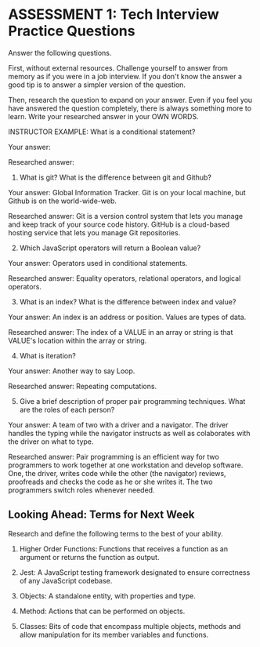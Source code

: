 # ASSESSMENT 1: Tech Interview Practice Questions

Answer the following questions.

First, without external resources. Challenge yourself to answer from memory as if you were in a job interview. If you don't know the answer a good tip is to answer a simpler version of the question.

Then, research the question to expand on your answer. Even if you feel you have answered the question completely, there is always something more to learn. Write your researched answer in your OWN WORDS.

INSTRUCTOR EXAMPLE: What is a conditional statement?

Your answer:

Researched answer:

1. What is git? What is the difference between git and Github?

Your answer:
Global Information Tracker. Git is on your local machine, but Github is on the world-wide-web.

Researched answer:
Git is a version control system that lets you manage and keep track of your source code history. GitHub is a cloud-based hosting service that lets you manage Git repositories.

2. Which JavaScript operators will return a Boolean value?

Your answer:
Operators used in conditional statements. 

Researched answer:
Equality operators, relational operators, and logical operators.

3. What is an index? What is the difference between index and value?

Your answer:
An index is an address or position. Values are types of data.

Researched answer:
The index of a VALUE in an array or string is that VALUE's location within the array or string.

4. What is iteration?

Your answer:
Another way to say Loop. 

Researched answer:
Repeating computations.

5. Give a brief description of proper pair programming techniques. What are the roles of each person?

Your answer:
A team of two with a driver and a navigator. The driver handles the typing while the navigator instructs as well as colaborates with the driver on what to type.

Researched answer:
Pair programming is an efficient way for two programmers to work together at one workstation and develop software. One, the driver, writes code while the other (the navigator) reviews, proofreads and checks the code as he or she writes it. The two programmers switch roles whenever needed.

## Looking Ahead: Terms for Next Week

Research and define the following terms to the best of your ability.

1. Higher Order Functions:
Functions that receives a function as an argument or returns the function as output.

2. Jest:
A JavaScript testing framework designated to ensure correctness of any JavaScript codebase.

3. Objects:
A standalone entity, with properties and type.  

4. Method:
Actions that can be performed on objects.

5. Classes:
Bits of code that encompass multiple objects, methods and allow manipulation for its member variables and functions.
